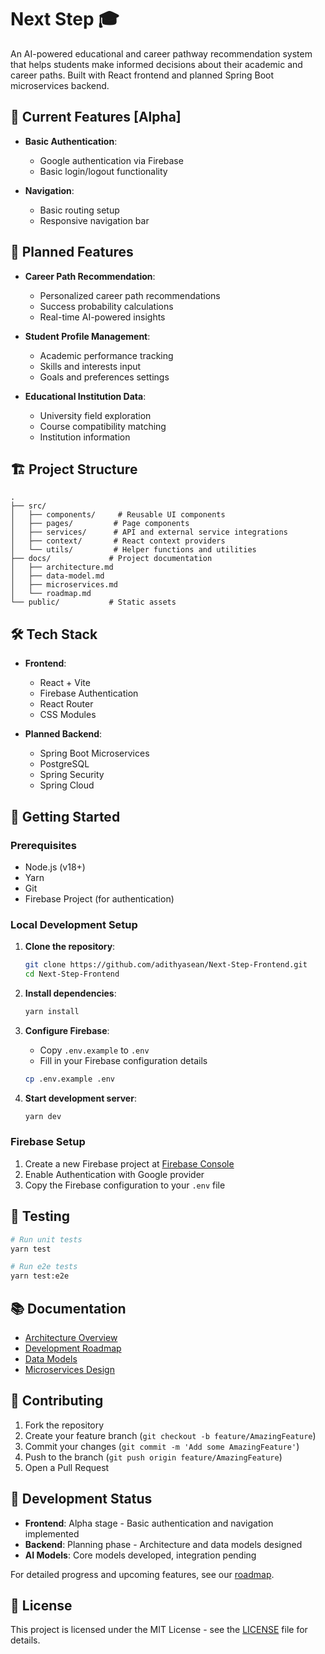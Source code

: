 # Next Step 🎓

An AI-powered educational and career pathway recommendation system that helps students make informed decisions about their academic and career paths. Built with React frontend and planned Spring Boot microservices backend.

## 🌟 Current Features [Alpha]

- **Basic Authentication**:
  - Google authentication via Firebase
  - Basic login/logout functionality

- **Navigation**:
  - Basic routing setup
  - Responsive navigation bar

## 🚀 Planned Features

- **Career Path Recommendation**:
  - Personalized career path recommendations
  - Success probability calculations
  - Real-time AI-powered insights

- **Student Profile Management**:
  - Academic performance tracking
  - Skills and interests input
  - Goals and preferences settings

- **Educational Institution Data**:
  - University field exploration
  - Course compatibility matching
  - Institution information

## 🏗️ Project Structure

```
.
├── src/
│   ├── components/     # Reusable UI components
│   ├── pages/         # Page components
│   ├── services/      # API and external service integrations
│   ├── context/       # React context providers
│   └── utils/         # Helper functions and utilities
├── docs/             # Project documentation
│   ├── architecture.md
│   ├── data-model.md
│   ├── microservices.md
│   └── roadmap.md
└── public/           # Static assets
```

## 🛠️ Tech Stack

- **Frontend**:
  - React + Vite
  - Firebase Authentication
  - React Router
  - CSS Modules

- **Planned Backend**:
  - Spring Boot Microservices
  - PostgreSQL
  - Spring Security
  - Spring Cloud

## 🚀 Getting Started

### Prerequisites
- Node.js (v18+)
- Yarn
- Git
- Firebase Project (for authentication)

### Local Development Setup

1. **Clone the repository**:
   ```bash
   git clone https://github.com/adithyasean/Next-Step-Frontend.git
   cd Next-Step-Frontend
   ```

2. **Install dependencies**:
   ```bash
   yarn install
   ```

3. **Configure Firebase**:
   - Copy `.env.example` to `.env`
   - Fill in your Firebase configuration details
   ```bash
   cp .env.example .env
   ```

4. **Start development server**:
   ```bash
   yarn dev
   ```

### Firebase Setup

1. Create a new Firebase project at [Firebase Console](https://console.firebase.google.com)
2. Enable Authentication with Google provider
3. Copy the Firebase configuration to your `.env` file

## 🧪 Testing

```bash
# Run unit tests
yarn test

# Run e2e tests
yarn test:e2e
```

## 📚 Documentation

- [Architecture Overview](docs/architecture.md)
- [Development Roadmap](docs/roadmap.md)
- [Data Models](docs/data-model.md)
- [Microservices Design](docs/microservices.md)

## 🤝 Contributing

1. Fork the repository
2. Create your feature branch (`git checkout -b feature/AmazingFeature`)
3. Commit your changes (`git commit -m 'Add some AmazingFeature'`)
4. Push to the branch (`git push origin feature/AmazingFeature`)
5. Open a Pull Request

## 📝 Development Status

- **Frontend**: Alpha stage - Basic authentication and navigation implemented
- **Backend**: Planning phase - Architecture and data models designed
- **AI Models**: Core models developed, integration pending

For detailed progress and upcoming features, see our [roadmap](docs/roadmap.md).

## 📄 License

This project is licensed under the MIT License - see the [LICENSE](LICENSE) file for details.

